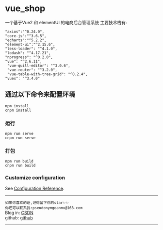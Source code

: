 # vue_shop
一个基于Vue2 和 elementUI 的电商后台管理系统
主要技术栈有:

`"axios":"^0.24.0",`   
`"core-js":"^3.6.5",`  
`"echarts":"^5.2.2",`    
`"element-ui":"^2.15.6",`   
`"less-loader": "^4.1.0",`   
`"lodash": "^4.17.21",`   
`"nprogress": "^0.2.0",`   
`"vue": "^2.6.11",`   
` "vue-quill-editor": "^3.0.6",`   
` "vue-router": "^3.2.0",`   
` "vue-table-with-tree-grid": "^0.2.4",`   
`"vuex": "^3.4.0"`   


## 通过以下命令来配置环境
```
npm install
cnpm install
```

### 运行
```
npm run serve
cnpm run serve
```

### 打包
```
npm run build
cnpm run build
```

### Customize configuration
See [Configuration Reference](https://cli.vuejs.org/config/).

---

`如果你喜欢的话,记得留下你的star✨✨`   
`你还可以联系我:pseudonymgeanmu@163.com`   
Blog in:  [CSDN](https://blog.csdn.net/Svik_zy?spm=1000.2115.3001.5343)  
github:  [github](https://github.com/CodeMak1r-zy?tab=repositories)




---
